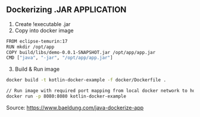 ## Dockerizing .JAR APPLICATION

1. Create !executable .jar
2. Copy into docker image

```sh
FROM eclipse-temurin:17
RUN mkdir /opt/app
COPY build/libs/demo-0.0.1-SNAPSHOT.jar /opt/app/app.jar
CMD ["java", "-jar", "/opt/app/app.jar"]
```


3. Build & Run image

```sh
docker build -t kotlin-docker-example -f docker/Dockerfile .

// Run image with required port mapping from local docker network to host network.
docker run -p 8080:8080 kotlin-docker-example
```


Source: https://www.baeldung.com/java-dockerize-app